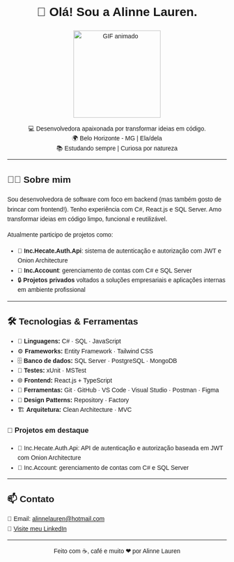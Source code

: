 <!DOCTYPE html>
<html lang="pt-BR">
<head>
  <meta charset="UTF-8">
</head>
<body style="font-family: Arial, sans-serif; line-height: 1.6;">

  <h1 align="center">🚀 Olá! Sou a Alinne Lauren.</h1>

  <p align="center">
    <img src="https://media.giphy.com/media/L8K62iTDkzGX6/giphy.gif" width="200" alt="GIF animado" />
  </p>

  <p align="center">
    💻 Desenvolvedora apaixonada por transformar ideias em código.<br>
    🌍 Belo Horizonte - MG | Ela/dela<br>
    📚 Estudando sempre | Curiosa por natureza
  </p>

  <hr>

  <h2>👩‍💻 Sobre mim</h2>
  <p>
    Sou desenvolvedora de software com foco em backend (mas também gosto de brincar com frontend!).
    Tenho experiência com C#, React.js e SQL Server. Amo transformar ideias em código limpo,
    funcional e reutilizável.
  </p>
  <p>Atualmente participo de projetos como:</p>
  <ul>
    <li>🔐 <strong>Inc.Hecate.Auth.Api</strong>: sistema de autenticação e autorização com JWT e Onion Architecture</li>
    <li>📁 <strong>Inc.Account</strong>: gerenciamento de contas com C# e SQL Server</li>
    <li>🔒 <strong>Projetos privados</strong> voltados a soluções empresariais e aplicações internas em ambiente profissional</li>
  </ul>

  <hr>

  <h2>🛠️ Tecnologias & Ferramentas</h2>
  <ul>
    <li>💬 <strong>Linguagens:</strong> C# · SQL · JavaScript</li>
    <li>⚙️ <strong>Frameworks:</strong> Entity Framework · Tailwind CSS</li>
    <li>🗄️ <strong>Banco de dados:</strong> SQL Server · PostgreSQL · MongoDB</li>
    <li>🧪 <strong>Testes:</strong> xUnit · MSTest</li>
    <li>🌐 <strong>Frontend:</strong> React.js + TypeScript</li>
    <li>🔧 <strong>Ferramentas:</strong> Git · GitHub · VS Code · Visual Studio · Postman · Figma</li>
    <li>🚀 <strong>Design Patterns:</strong> Repository · Factory</li>
    <li>🏗️ <strong>Arquitetura:</strong> Clean Architecture · MVC</li>
  </ul>

  <h3>🚀 Projetos em destaque</h3>
  <ul>
    <li>🔐 Inc.Hecate.Auth.Api: API de autenticação e autorização baseada em JWT com Onion Architecture</li>
    <li>🧾 Inc.Account: gerenciamento de contas com C# e SQL Server</li>
  </ul>

  <hr>

  <h2>📫 Contato</h2>
  <p>
    📧 Email: <a href="mailto:alinnelauren@hotmail.com">alinnelauren@hotmail.com</a><br>
    💼 <a href="https://www.linkedin.com/in/alinnelaurenreis/" target="_blank">Visite meu LinkedIn</a>
  </p>

  <hr>

  <p align="center">
    Feito com ☕, café e muito <strong>&#x2764;</strong> por Alinne Lauren
  </p>

</body>
</html>
